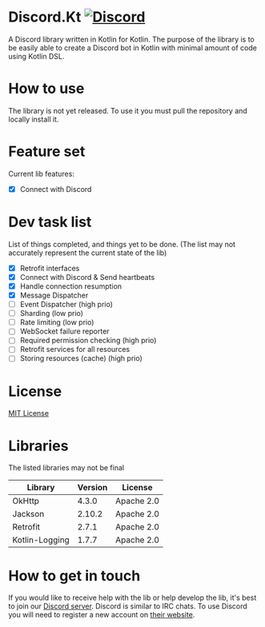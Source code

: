 # Discord.Kt [![Discord](https://img.shields.io/discord/663780943609331733.svg?style=flat-square)](https://discord.gg/RkBVCmy)
A Discord library written in Kotlin for Kotlin. The purpose of the library is to be easily able to create a Discord bot in Kotlin with minimal amount of code using Kotlin DSL.

# How to use
The library is not yet released.
To use it you must pull the repository and locally install it.

# Feature set
Current lib features:
- [x] Connect with Discord

# Dev task list
List of things completed, and things yet to be done.
(The list may not accurately represent the current state of the lib)
- [x] Retrofit interfaces
- [x] Connect with Discord & Send heartbeats
- [x] Handle connection resumption
- [x] Message Dispatcher
- [ ] Event Dispatcher (high prio)
- [ ] Sharding (low prio)
- [ ] Rate limiting (low prio)
- [ ] WebSocket failure reporter
- [ ] Required permission checking (high prio)
- [ ] Retrofit services for all resources
- [ ] Storing resources (cache) (high prio)

# License
[MIT License](https://github.com/Jofairden/Discord.Kt/blob/master/LICENSE)

# Libraries
The listed libraries may not be final

| Library       | Version       | License       |
| ------------- | ------------- | ------------- |
| OkHttp  | 4.3.0 | Apache 2.0 |
| Jackson  | 2.10.2| Apache 2.0 |
| Retrofit | 2.7.1 | Apache 2.0 |
| Kotlin-Logging | 1.7.7 | Apache 2.0 |

# How to get in touch

If you would like to receive help with the lib or help develop the lib, it's best to join our [Discord server](https://discord.gg/RkBVCmy). Discord is similar to IRC chats. To use Discord you will need to register a new account on [their website](https://discordapp.com/).
